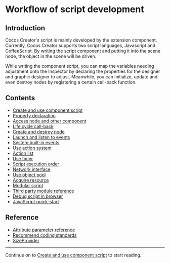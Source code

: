 # Workflow of script development

## Introduction

Cocos Creator's script is mainly developed by the extension component. Currently, Cocos Creator supports two script languages, Javascript
and CoffeeScript. By writing the script component and putting it into the scene node, the object in the scene will be driven.

While writing the component script, you can map the variables needing adjustment onto the Inspector by declaring the properties for the designer and graphic designer to adjust.
Meanwhile, you can initialize, update and even destroy nodes by registering a certain call-back function.

## Contents

- [Create and use component script](use-component.md)
- [Property declaration](properties.md)
- [Access node and other component](access-node-component.md)
- [Life cycle call-back](life-cycle-callbacks.md)
- [Create and destroy node](create-destroy.md)
- [Launch and listen to events](events.md)
- [System built-in events](internal-events.md)
- [Use action system](actions.md)
- [Action list](action-list.md)
- [Use timer](scheduler.md)
- [Script execution order](execution-order.md)
- [Network interface](network.md)
- [Use object pool](pooling.md)
- [Acquire resource](load-assets.md)
- [Modular script](modular-script.md)
- [Third party module reference](third-party-module.md)
- [Debug script in browser](web-debug-scripts.md)
- [JavaScript quick-start](javascript-primer.md)

## Reference

- [Attribute parameter reference](reference/attributes.md)
- [Recommend coding standards](reference/coding-standards.md)
- [SizeProvider](reference/size-provider.md)


<hr>

Continue on to [Create and use component script](use-component.md) to start reading.
